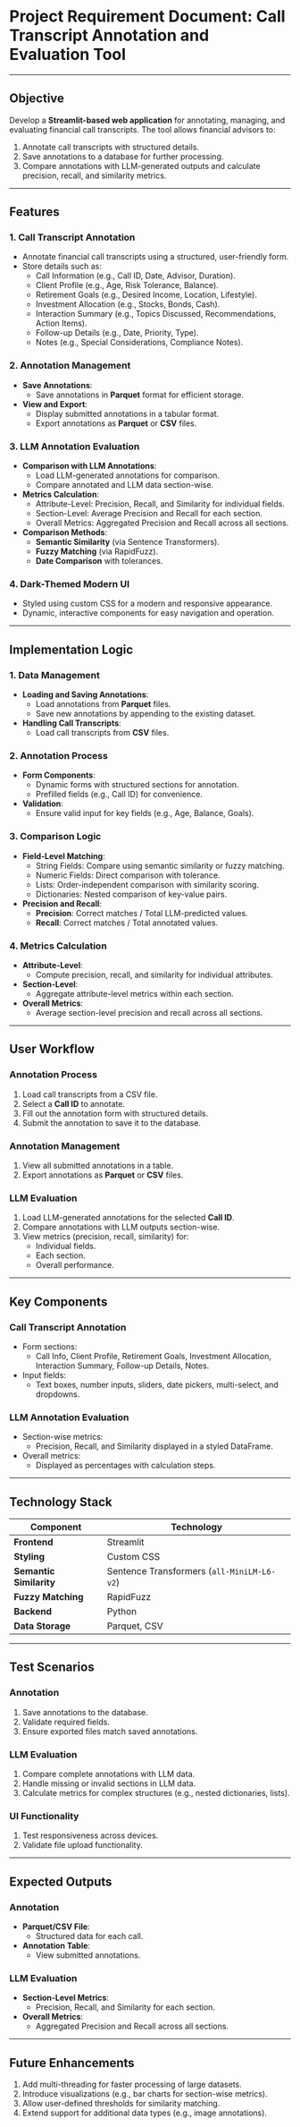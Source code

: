 # Project Requirement Document: Call Transcript Annotation and Evaluation Tool

---

## Objective

Develop a **Streamlit-based web application** for annotating, managing, and evaluating financial call transcripts. The tool allows financial advisors to:
1. Annotate call transcripts with structured details.
2. Save annotations to a database for further processing.
3. Compare annotations with LLM-generated outputs and calculate precision, recall, and similarity metrics.

---

## Features

### 1. **Call Transcript Annotation**
- Annotate financial call transcripts using a structured, user-friendly form.
- Store details such as:
  - Call Information (e.g., Call ID, Date, Advisor, Duration).
  - Client Profile (e.g., Age, Risk Tolerance, Balance).
  - Retirement Goals (e.g., Desired Income, Location, Lifestyle).
  - Investment Allocation (e.g., Stocks, Bonds, Cash).
  - Interaction Summary (e.g., Topics Discussed, Recommendations, Action Items).
  - Follow-up Details (e.g., Date, Priority, Type).
  - Notes (e.g., Special Considerations, Compliance Notes).

### 2. **Annotation Management**
- **Save Annotations**:
  - Save annotations in **Parquet** format for efficient storage.
- **View and Export**:
  - Display submitted annotations in a tabular format.
  - Export annotations as **Parquet** or **CSV** files.

### 3. **LLM Annotation Evaluation**
- **Comparison with LLM Annotations**:
  - Load LLM-generated annotations for comparison.
  - Compare annotated and LLM data section-wise.
- **Metrics Calculation**:
  - Attribute-Level: Precision, Recall, and Similarity for individual fields.
  - Section-Level: Average Precision and Recall for each section.
  - Overall Metrics: Aggregated Precision and Recall across all sections.
- **Comparison Methods**:
  - **Semantic Similarity** (via Sentence Transformers).
  - **Fuzzy Matching** (via RapidFuzz).
  - **Date Comparison** with tolerances.

### 4. **Dark-Themed Modern UI**
- Styled using custom CSS for a modern and responsive appearance.
- Dynamic, interactive components for easy navigation and operation.

---

## Implementation Logic

### 1. **Data Management**
- **Loading and Saving Annotations**:
  - Load annotations from **Parquet** files.
  - Save new annotations by appending to the existing dataset.
- **Handling Call Transcripts**:
  - Load call transcripts from **CSV** files.

### 2. **Annotation Process**
- **Form Components**:
  - Dynamic forms with structured sections for annotation.
  - Prefilled fields (e.g., Call ID) for convenience.
- **Validation**:
  - Ensure valid input for key fields (e.g., Age, Balance, Goals).

### 3. **Comparison Logic**
- **Field-Level Matching**:
  - String Fields: Compare using semantic similarity or fuzzy matching.
  - Numeric Fields: Direct comparison with tolerance.
  - Lists: Order-independent comparison with similarity scoring.
  - Dictionaries: Nested comparison of key-value pairs.
- **Precision and Recall**:
  - **Precision**: Correct matches / Total LLM-predicted values.
  - **Recall**: Correct matches / Total annotated values.

### 4. **Metrics Calculation**
- **Attribute-Level**:
  - Compute precision, recall, and similarity for individual attributes.
- **Section-Level**:
  - Aggregate attribute-level metrics within each section.
- **Overall Metrics**:
  - Average section-level precision and recall across all sections.

---

## User Workflow

### **Annotation Process**
1. Load call transcripts from a CSV file.
2. Select a **Call ID** to annotate.
3. Fill out the annotation form with structured details.
4. Submit the annotation to save it to the database.

### **Annotation Management**
1. View all submitted annotations in a table.
2. Export annotations as **Parquet** or **CSV** files.

### **LLM Evaluation**
1. Load LLM-generated annotations for the selected **Call ID**.
2. Compare annotations with LLM outputs section-wise.
3. View metrics (precision, recall, similarity) for:
   - Individual fields.
   - Each section.
   - Overall performance.

---

## Key Components

### **Call Transcript Annotation**
- Form sections:
  - Call Info, Client Profile, Retirement Goals, Investment Allocation, Interaction Summary, Follow-up Details, Notes.
- Input fields:
  - Text boxes, number inputs, sliders, date pickers, multi-select, and dropdowns.

### **LLM Annotation Evaluation**
- Section-wise metrics:
  - Precision, Recall, and Similarity displayed in a styled DataFrame.
- Overall metrics:
  - Displayed as percentages with calculation steps.

---

## Technology Stack

| **Component**         | **Technology**                               |
|------------------------|-----------------------------------------------|
| **Frontend**           | Streamlit                                   |
| **Styling**            | Custom CSS                                  |
| **Semantic Similarity**| Sentence Transformers (`all-MiniLM-L6-v2`)  |
| **Fuzzy Matching**     | RapidFuzz                                   |
| **Backend**            | Python                                      |
| **Data Storage**       | Parquet, CSV                                |

---

## Test Scenarios

### **Annotation**
1. Save annotations to the database.
2. Validate required fields.
3. Ensure exported files match saved annotations.

### **LLM Evaluation**
1. Compare complete annotations with LLM data.
2. Handle missing or invalid sections in LLM data.
3. Calculate metrics for complex structures (e.g., nested dictionaries, lists).

### **UI Functionality**
1. Test responsiveness across devices.
2. Validate file upload functionality.

---

## Expected Outputs

### **Annotation**
- **Parquet/CSV File**:
  - Structured data for each call.
- **Annotation Table**:
  - View submitted annotations.

### **LLM Evaluation**
- **Section-Level Metrics**:
  - Precision, Recall, and Similarity for each section.
- **Overall Metrics**:
  - Aggregated Precision and Recall across all sections.

---

## Future Enhancements
1. Add multi-threading for faster processing of large datasets.
2. Introduce visualizations (e.g., bar charts for section-wise metrics).
3. Allow user-defined thresholds for similarity matching.
4. Extend support for additional data types (e.g., image annotations).